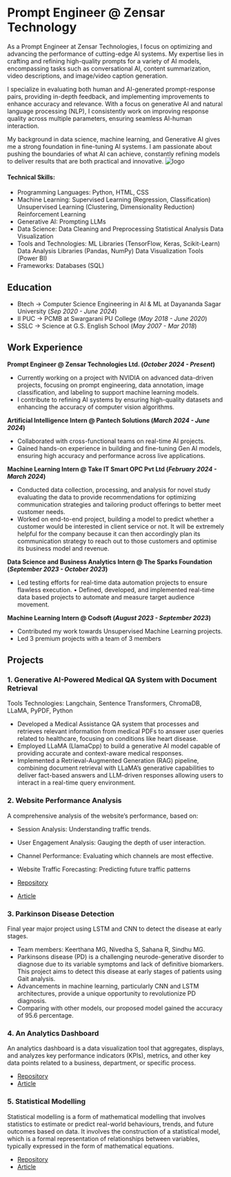 # Prompt Engineer @ Zensar Technology 
As a Prompt Engineer at Zensar Technologies, I focus on optimizing and advancing the performance of cutting-edge AI systems. My expertise lies in crafting and refining high-quality prompts for a variety of AI models, encompassing tasks such as conversational AI, content summarization, video descriptions, and image/video caption generation.

I specialize in evaluating both human and AI-generated prompt-response pairs, providing in-depth feedback, and implementing improvements to enhance accuracy and relevance. With a focus on generative AI and natural language processing (NLP), I consistently work on improving response quality across multiple parameters, ensuring seamless AI-human interaction.

My background in data science, machine learning, and Generative AI gives me a strong foundation in fine-tuning AI systems. I am passionate about pushing the boundaries of what AI can achieve, constantly refining models to deliver results that are both practical and innovative.
![logo](https://github.com/keerthanamg/keerthanamg.github.io/blob/main/DALL%C2%B7E%202024-10-22%2020.33.57%20-%20A%20female%20prompt%20engineer%20working%20with%20cutting-edge%20AI%20systems.%20She%20is%20in%20a%20tech-savvy%20workspace%2C%20surrounded%20by%20screens%20showing%20AI-generated%20text%2C%20code.webp)


#### Technical Skills:

- Programming Languages: Python, HTML, CSS
- Machine Learning:
Supervised Learning (Regression, Classification)
Unsupervised Learning (Clustering, Dimensionality Reduction)
Reinforcement Learning
- Generative AI:
Prompting LLMs
- Data Science:
Data Cleaning and Preprocessing
Statistical Analysis
Data Visualization
- Tools and Technologies:
ML Libraries (TensorFlow, Keras, Scikit-Learn)
Data Analysis Libraries (Pandas, NumPy)
Data Visualization Tools (Power BI)
- Frameworks:
Databases (SQL)


## Education
- Btech -> Computer Science Engineering in AI & ML at Dayananda Sagar University (_Sep 2020 - June 2024_)								       		
- II PUC -> PCMB at Swargarani PU College (_May 2018 - June 2020_)	 			        		
- SSLC -> Science at G.S. English School (_May 2007 - Mar 2018_)

## Work Experience
**Prompt Engineer @ Zensar Technologies Ltd. (_October 2024 - Present_)**
- Currently working on a project with NVIDIA on advanced data-driven projects, focusing on prompt engineering, data annotation, image classification, and labeling to support machine learning models.
- I contribute to refining AI systems by ensuring high-quality datasets and enhancing the accuracy of computer vision algorithms.

**Artificial Intelligence Intern @ Pantech Solutions (_March 2024 - June 2024_)**
- Collaborated with cross-functional teams on real-time AI projects.
-  Gained hands-on experience in building and fine-tuning Gen AI models, ensuring high accuracy and performance across live applications.

**Machine Learning Intern @ Take IT Smart OPC Pvt Ltd (_February 2024 - March 2024_)**
- Conducted data collection, processing, and analysis for novel study evaluating the data to provide recommendations for optimizing communication strategies and tailoring product offerings to better meet customer needs.
- Worked on end-to-end project, building a model to predict whether a customer would be interested in client service or not. It will be extremely helpful for the company because it can then accordingly plan its communication strategy to reach out to those customers and optimise its business model and revenue.

**Data Science and Business Analytics Intern @ The Sparks Foundation (_September 2023 - October 2023_)**
- Led testing efforts for real-time data automation projects to ensure flawless execution.
• Defined, developed, and implemented real-time data based projects to automate and measure target audience movement.

**Machine Learning Intern @ Codsoft (_August 2023 - September 2023_)**
- Contributed my work towards Unsupervised Machine Learning projects.
- Led 3 premium projects with a team of 3 members

## Projects
### 1. Generative AI-Powered Medical QA System with Document Retrieval
Tools Technologies: Langchain, Sentence Transformers, ChromaDB, LLaMA, PyPDF, Python
- Developed a Medical Assistance QA system that processes and retrieves relevant information from medical PDFs to answer user queries related to healthcare, focusing on conditions like heart disease.
- Employed LLaMA (LlamaCpp) to build a generative AI model capable of providing accurate and context-aware medical responses.
- Implemented a Retrieval-Augmented Generation (RAG) pipeline, combining document retrieval with LLaMA’s generative capabilities to deliver fact-based answers and LLM-driven responses allowing users to interact in a real-time query environment.


  
### 2. Website Performance Analysis
A comprehensive analysis of the website’s performance, based on:
- Session Analysis: Understanding traffic trends.
- User Engagement Analysis: Gauging the depth of user interaction.
- Channel Performance: Evaluating which channels are most effective.
- Website Traffic Forecasting: Predicting future traffic patterns
  
- [Repository](https://github.com/keerthanamg/Website_performance_analysis)
- [Article](https://medium.com/@keerthanamg/website-performance-analysis-2c796f06d048)



### 3. Parkinson Disease Detection
Final year major project using LSTM and CNN to detect the disease at early stages.
- Team members: Keerthana MG, Nivedha S, Sahana R, Sindhu MG.
- Parkinsons disease (PD) is a challenging neurode-generative disorder to diagnose due to its variable symptoms and lack of definitive biomarkers. This project aims to detect this disease at early stages of patients using Gait analysis.
- Advancements in machine learning, particularly CNN and LSTM architectures, provide a unique opportunity to revolutionize PD diagnosis.
- Comparing with other models, our proposed model gained the accuracy of 95.6 percentage.

  

### 4. An Analytics Dashboard
An analytics dashboard is a data visualization tool that aggregates, displays, and analyzes key performance indicators (KPIs), metrics, and other key data points related to a business, department, or specific process. 
- [Repository](https://github.com/keerthanamg/Analytics_dashboard)
- [Article](https://keerthanamg.medium.com/an-rfm-analytics-dashboard-8777cd5c84d1)



### 5. Statistical Modelling
Statistical modelling is a form of mathematical modelling that involves statistics to estimate or predict real-world behaviours, trends, and future outcomes based on data. It involves the construction of a statistical model, which is a formal representation of relationships between variables, typically expressed in the form of mathematical equations.
- [Repository](https://github.com/keerthanamg/Statistical_modelling)
- [Article](https://keerthanamg.medium.com/statistical-modelling-15895efcbde5)

